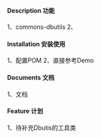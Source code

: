#### Description 功能
1、commons-dbutils
2、


#### Installation 安装使用

1、配置POM
2、直接参考Demo


#### Documents 文档

1、文档


#### Feature 计划

1、待补充Dbutis的工具类






